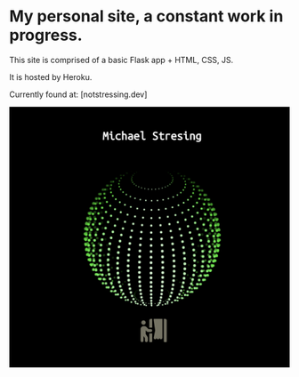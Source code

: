# My personal site, a constant work in progress.

This site is comprised of a basic Flask app + HTML, CSS, JS.

It is hosted by Heroku.

Currently found at: [notstressing.dev]

![alt text](https://raw.githubusercontent.com/michaelstresing/personalsite/master/app/static/mainpage.png "Screenshot of the welcome screen")
